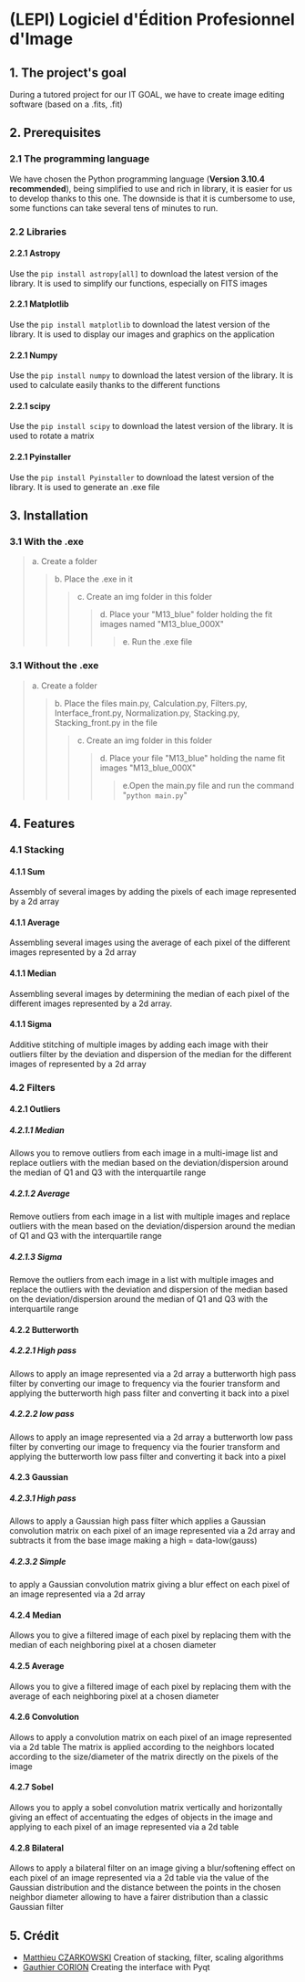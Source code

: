 
# (LEPI) Logiciel d'Édition Profesionnel d'Image



## 1. The project's goal
During a tutored project for our IT GOAL, we have to create image editing software (based on a .fits, .fit)

## 2. Prerequisites
### 2.1 The programming language
We have chosen the Python programming language (**Version 3.10.4 recommended**), being simplified to use and rich in library, it is easier for us to develop thanks to this one. The downside is that it is cumbersome to use, some functions can take several tens of minutes to run.
### 2.2 Libraries
#### 2.2.1 Astropy
Use the ```pip install astropy[all]``` to download the latest version of the library. It is used to simplify our functions, especially on FITS images
#### 2.2.1 Matplotlib
Use the ```pip install matplotlib``` to download the latest version of the library. It is used to display our images and graphics on the application
#### 2.2.1 Numpy
Use the ```pip install numpy``` to download the latest version of the library. It is used to calculate easily thanks to the different functions
#### 2.2.1 scipy
Use the ```pip install scipy``` to download the latest version of the library. It is used to rotate a matrix
#### 2.2.1 Pyinstaller
Use the ```pip install Pyinstaller``` to download the latest version of the library. It is used to generate an .exe file
## 3. Installation
### 3.1 With the .exe
> a. Create a folder
>> b. Place the .exe in it
>>> c. Create an img folder in this folder
>>>> d. Place your "M13_blue" folder holding the fit images named "M13_blue_000X"
>>>>> e. Run the .exe file

### 3.1 Without the .exe
> a. Create a folder
>> b. Place the files main.py, Calculation.py, Filters.py, Interface_front.py, Normalization.py, Stacking.py, Stacking_front.py in the file
>>> c. Create an img folder in this folder
>>>> d. Place your file "M13_blue" holding the name fit images "M13_blue_000X"
>>>>> e.Open the main.py file and run the command "```python main.py```"

## 4. Features
### 4.1 Stacking
#### 4.1.1 Sum
Assembly of several images by adding the pixels of each image represented by a 2d array
#### 4.1.1 Average
Assembling several images using the average of each pixel of the different images represented by a 2d array
#### 4.1.1 Median
Assembling several images by determining the median of each pixel of the different images represented by a 2d array.
#### 4.1.1 Sigma
Additive stitching of multiple images by adding each image with their outliers filter by the deviation and dispersion of the median for the different images of represented by a 2d array
### 4.2 Filters
#### 4.2.1 Outliers
##### 4.2.1.1 Median
Allows you to remove outliers from each image in a multi-image list and replace outliers with the median based on the deviation/dispersion around the median of Q1 and Q3 with the interquartile range
##### 4.2.1.2 Average
Remove outliers from each image in a list with multiple images and replace outliers with the mean based on the deviation/dispersion around the median of Q1 and Q3 with the interquartile range
##### 4.2.1.3 Sigma
Remove the outliers from each image in a list with multiple images and replace the outliers with the deviation and dispersion of the median based on the deviation/dispersion around the median of Q1 and Q3 with the interquartile range

#### 4.2.2 Butterworth
##### 4.2.2.1 High pass
Allows to apply an image represented via a 2d array a butterworth high pass filter by converting our image to frequency via the fourier transform and applying the butterworth high pass filter and converting it back into a pixel
##### 4.2.2.2 low pass
Allows to apply an image represented via a 2d array a butterworth low pass filter by converting our image to frequency via the fourier transform and applying the butterworth low pass filter and converting it back into a pixel
#### 4.2.3 Gaussian
##### 4.2.3.1 High pass
Allows to apply a Gaussian high pass filter which applies a Gaussian convolution matrix on each pixel of an image represented via a 2d array and subtracts it from the base image making a high = data-low(gauss)
##### 4.2.3.2 Simple
to apply a Gaussian convolution matrix giving a blur effect on each pixel of an image represented via a 2d array

#### 4.2.4 Median
Allows you to give a filtered image of each pixel by replacing them with the median of each neighboring pixel at a chosen diameter
#### 4.2.5 Average
Allows you to give a filtered image of each pixel by replacing them with the average of each neighboring pixel at a chosen diameter
#### 4.2.6 Convolution
Allows to apply a convolution matrix on each pixel of an image represented via a 2d table The matrix is applied according to the neighbors located according to the size/diameter of the matrix directly on the pixels of the image
#### 4.2.7 Sobel
Allows you to apply a sobel convolution matrix vertically and horizontally giving an effect of accentuating the edges of objects in the image and applying to each pixel of an image represented via a 2d table
#### 4.2.8 Bilateral
Allows to apply a bilateral filter on an image giving a blur/softening effect on each pixel of an image represented via a 2d table via the value of the Gaussian distribution and the distance between the points in the chosen neighbor diameter allowing to have a fairer distribution than a classic Gaussian filter

## 5. Crédit
- [Matthieu CZARKOWSKI](https://github.com/la-ref) Creation of stacking, filter, scaling algorithms
- [Gauthier CORION](https://github.com/MisterGranti67) Creating the interface with Pyqt


